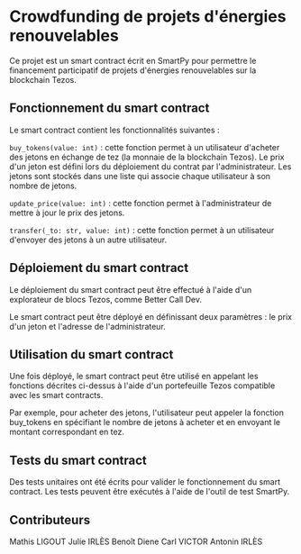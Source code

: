 # Crowdfunding de projets d'énergies renouvelables
Ce projet est un smart contract écrit en SmartPy pour permettre le financement participatif de projets d'énergies renouvelables sur la blockchain Tezos.

## Fonctionnement du smart contract
Le smart contract contient les fonctionnalités suivantes :

`buy_tokens(value: int)` : cette fonction permet à un utilisateur d'acheter des jetons en échange de tez (la monnaie de la blockchain Tezos). Le prix d'un jeton est défini lors du déploiement du contrat par l'administrateur. Les jetons sont stockés dans une liste qui associe chaque utilisateur à son nombre de jetons.

`update_price(value: int)` : cette fonction permet à l'administrateur de mettre à jour le prix des jetons.

`transfer(_to: str, value: int)` : cette fonction permet à un utilisateur d'envoyer des jetons à un autre utilisateur.

## Déploiement du smart contract
Le déploiement du smart contract peut être effectué à l'aide d'un explorateur de blocs Tezos, comme Better Call Dev.

Le smart contract peut être déployé en définissant deux paramètres : le prix d'un jeton et l'adresse de l'administrateur.

## Utilisation du smart contract
Une fois déployé, le smart contract peut être utilisé en appelant les fonctions décrites ci-dessus à l'aide d'un portefeuille Tezos compatible avec les smart contracts.

Par exemple, pour acheter des jetons, l'utilisateur peut appeler la fonction buy_tokens en spécifiant le nombre de jetons à acheter et en envoyant le montant correspondant en tez.

## Tests du smart contract
Des tests unitaires ont été écrits pour valider le fonctionnement du smart contract. Les tests peuvent être exécutés à l'aide de l'outil de test SmartPy.

## Contributeurs
Mathis LIGOUT 
Julie IRLÈS 
Benoît Diene
Carl VICTOR
Antonin IRLÈS
